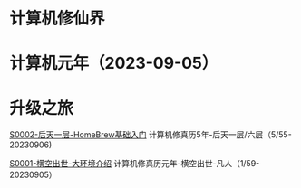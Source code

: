 
# 计算机修仙界

# 计算机元年（2023-09-05）

# 升级之旅

[S0002-后天一层-HomeBrew基础入门](./01-练体/S0002-HomeBrew基础入门.md) 计算机修真历5年-后天一层/六层（5/55-20230906)

[S0001-横空出世-大环境介绍](./00-大纲/S0001-横空出世-修真界大环境.md) 计算机修真历元年-横空出世-凡人（1/59-20230905）

